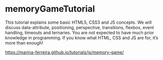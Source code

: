 # memoryGameTutorial

This tutorial explains some basic HTML5, CSS3 and JS concepts. We will discuss data-attribute, positioning, perspective, transitions, flexbox, event handling, timeouts and ternaries. You are not expected to have much prior knowledge in programming. If you know what HTML, CSS and JS are for, it’s more than enough!

https://marina-ferreira.github.io/tutorials/js/memory-game/
